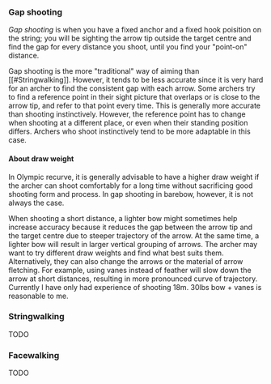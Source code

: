 ### Gap shooting

*Gap shooting* is when you have a fixed anchor and a fixed hook poisition on the string; you will be sighting the arrow tip outside the target centre and find the gap for every distance you shoot, until you find your "point-on" distance.

Gap shooting is the more "traditional" way of aiming than [[#Stringwalking]]. However, it tends to be less accurate since it is very hard for an archer to find the consistent gap with each arrow. Some archers try to find a reference point in their sight picture that overlaps or is close to the arrow tip, and refer to that point every time. This is generally more accurate than shooting instinctively. However, the reference point has to change when shooting at a different place, or even when their standing position differs. Archers who shoot instinctively tend to be more adaptable in this case.

#### About draw weight

In Olympic recurve, it is generally advisable to have a higher draw weight if the archer can shoot comfortably for a long time without sacrificing good shooting form and process. In gap shooting in barebow, however, it is not always the case. 

When shooting a short distance, a lighter bow might sometimes help increase accuracy because it reduces the gap between the arrow tip and the target centre due to steeper trajectory of the arrow. At the same time, a lighter bow will result in larger vertical grouping of arrows. The archer may want to try different draw weights and find what best suits them. Alternatively, they can also change the arrows or the material of arrow fletching. For example, using vanes instead of feather will slow down the arrow at short distances, resulting in more pronounced curve of trajectory. Currently I have only had experience of shooting 18m. 30lbs bow + vanes is reasonable to me.
### Stringwalking

TODO

### Facewalking

TODO